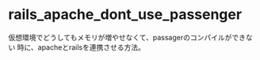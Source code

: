 # rails_apache_dont_use_passenger

仮想環境でどうしてもメモリが増やせなくて、passagerのコンパイルができない
時に、apacheとrailsを連携させる方法。
